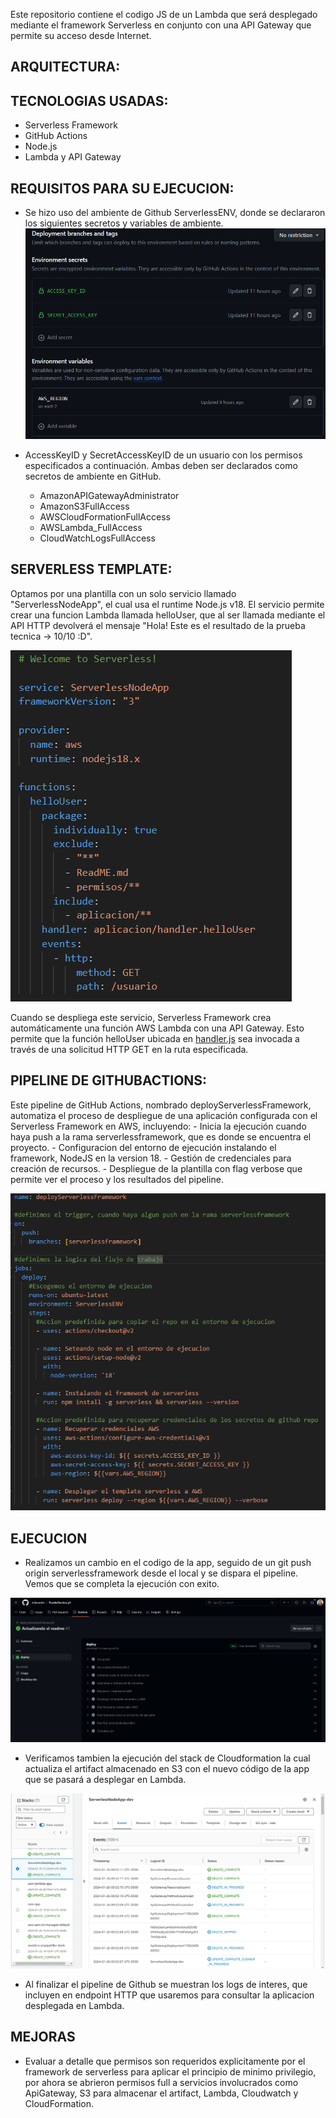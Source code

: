 Este repositorio contiene el codigo JS de un Lambda que será desplegado mediante el framework Serverless en conjunto con una API Gateway que permite su acceso desde Internet.

## ARQUITECTURA:

## TECNOLOGIAS USADAS:
- Serverless Framework
- GitHub Actions
- Node.js
- Lambda y API Gateway

## REQUISITOS PARA SU EJECUCION:

- Se hizo uso del ambiente de Github ServerlessENV, donde se declararon los siguientes secretos y variables de ambiente.
![Alt text](static/image.png)

- AccessKeyID y SecretAccessKeyID de un usuario con los permisos especificados a continuación. Ambas deben ser declarados como secretos de ambiente en GitHub.
    - AmazonAPIGatewayAdministrator
    - AmazonS3FullAccess
    - AWSCloudFormationFullAccess
    - AWSLambda_FullAccess
    - CloudWatchLogsFullAccess

## SERVERLESS TEMPLATE:
Optamos por una plantilla con un solo servicio llamado "ServerlessNodeApp", el cual usa el runtime Node.js v18.
El servicio permite crear una funcion Lambda llamada helloUser, que al ser llamada mediante el API HTTP devolverá el mensaje "Hola! Este es el resultado de la prueba tecnica -> 10/10 :D".


![Alt text](static/image-1.png)

Cuando se despliega este servicio, Serverless Framework crea automáticamente una función AWS Lambda con una API Gateway. Esto permite que la función helloUser ubicada en [handler.js](https://github.com/milunadev/PruebaTecnica_p1/blob/serverlessframework/aplicacion/handler.js) sea invocada a través de una solicitud HTTP GET en la ruta especificada.

## PIPELINE DE GITHUBACTIONS:
Este pipeline de GitHub Actions, nombrado deployServerlessFramework, automatiza el proceso de despliegue de una aplicación configurada con el Serverless Framework en AWS, incluyendo:
    - Inicia la ejecución cuando haya push a la rama serverlessframework, que es donde se encuentra el proyecto.
    - Configuracion del entorno de ejecución instalando el framework, NodeJS en la version 18.
    - Gestión de credenciales para creación de recursos.
    - Despliegue de la plantilla con flag verbose que permite ver el proceso y los resultados del pipeline.

![Alt text](static/image-2.png)

## EJECUCION
- Realizamos un cambio en el codigo de la app, seguido de un git push origin serverlessframework desde el local y se dispara el pipeline. Vemos que se completa la ejecución con exito.

![Alt text](static/pipeline.png)

- Verificamos tambien la ejecución del stack de Cloudformation la cual actualiza el artifact almacenado en S3 con el nuevo código de la app que se pasará a desplegar en Lambda.

![Alt text](static/cloudf.png)

- Al finalizar el pipeline de Github se muestran los logs de interes, que incluyen en endpoint HTTP que usaremos para consultar la aplicacion desplegada en Lambda.

## MEJORAS
- Evaluar a detalle que permisos son requeridos explicitamente por el framework de serverless para aplicar el principio de minimo privilegio, por ahora se abrieron permisos full a servicios involucrados como ApiGateway, S3 para almacenar el artifact, Lambda, Cloudwatch y CloudFormation.